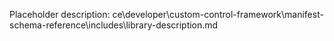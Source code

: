 Placeholder description: ce\developer\custom-control-framework\manifest-schema-reference\includes\library-description.md